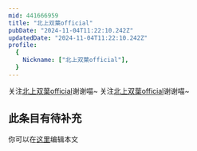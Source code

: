 ```yaml
---
mid: 441666959
title: "北上双葉official"
pubDate: "2024-11-04T11:22:10.242Z"
updatedDate: "2024-11-04T11:22:10.242Z"
profile:
  {
    Nickname: ["北上双葉official"],
  }
---
```


关注[北上双葉official](https://space.bilibili.com/441666959)谢谢喵~ 关注[北上双葉official](https://space.bilibili.com/441666959)谢谢喵~

## 此条目有待补充
你可以在[这里](https://github.com/Yuhanawa/VTuber.ICU-Content/edit/master/v/北上双葉official/index.md)编辑本文
